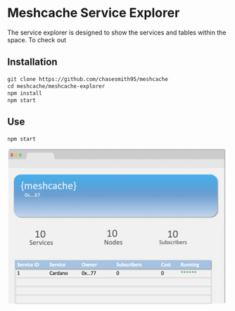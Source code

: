 # Meshcache Service Explorer

The service explorer is designed to show the services and tables within the space. To check out 

## Installation

```
git clone https://github.com/chasesmith95/meshcache
cd meshcache/meshcache-explorer
npm install
npm start
```


## Use

```
npm start
```


![alt text][meshcache-ui]

[meshcache-ui]:https://github.com/chasesmith95/meshcache/blob/master/meshcache-explorer/meshcache-ui.png "Logo Title Text 2"
